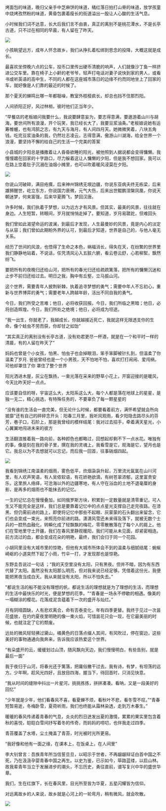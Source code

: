 烤面包的味道，晚归父亲手中芝麻饼的味道，橘红落日拍打山脊的味道，放学孩童中烧烤孜然粉的味道，黄昏包裹着瘦长的街道溢出一股让人心酸的生活气息。

小时候我们词不达意，长大后我们言不由衷，真正的离别不是桃花潭水，不是长亭古道，只不过在相同的早晨，有人留在了昨天。

![](https://upload-images.jianshu.io/upload_images/6943526-8e517a2ba95b476d.jpg?imageMogr2/auto-orient/strip%7CimageView2/2/w/1240)

小孩眺望远方，成年人怀念故乡，我们从挣扎着松绑到思念的投降，大概这就是成长。

最喜欢坐傍晚六点的公车，投币口里传出硬币清脆的响声，人们就像沙丁鱼一样挤进公交车里。靠在椅子上小鼾的老爷爷，轻声打电话对妻子说快到家的男人，或看书或听英语的高中生，不同的人都在这座城市落日的边缘不约而同地坐上了回家的车，就好像是人们靠的最近的时候了。

那个夏天的蝉鸣比哪一年都聒噪，教室外枝桠疯长，却总也挡不住那烈阳。

人间骄阳正好，风过林梢，彼时他们正当年少。

“早餐店的老板娘问我要什么，我说要肆意妄为，要志得意满，要遨游着山川与胡海，要世间所有浪漫，开个玩笑，我已经长大了，我要豆浆油条。”老板娘说她有运筹帷幄，也有鸿鹄之志，有九天与海月，有人间四月天。她微微笑着，八块五角钱。吃完豆浆油条的我，仍然壮志凌云，志得意满，傲游山川湖海，给全世界一个浪漫，要坚持不懈的给自己的生活一个完美的答案

小县城的夕阳总是播撒着让人昏昏欲睡的阳光，被他照到人据说都会变得慵懒。我慢慢踱在回家的十字路口，尽力躲着这让人慵懒的夕阳，但是我不想回家。我可以在路上空着肚子沉溺在油烟小摊里，也可以吹着暖风浸莫在夕阳。

![](https://upload-images.jianshu.io/upload_images/6943526-038e0cd687c09f87.jpg?imageMogr2/auto-orient/strip%7CimageView2/2/w/1240)

你说山河破碎，满目疮痍，后来神州锦绣无垠边疆，你说东亚病夫终无栋梁，后来雄狮醒世，屹立东方，你说国力衰微，元气大伤，后来出世鲲鹏涅槃凤凰，你说天朝迷梦，何来富强，后来华夏腾飞，梦回汉唐。

许多时候，我们执着于梦想，以为远方才有风景。但其实，最美的风景，往往就在身边。人生短暂，转眼间，岁月就悄悄走掉了。要知道，岁月易蹉跎，但难回头

我们曾如此渴望命运的波澜，到最后才发现，人生最曼妙的风景，竟是内心的淡定与从容；我们曾如此期盼外界的认可，到最后才知道，世界是自己的，与他人毫无关系。

经历了世间的风浪，也悟得了生命之本色，祸福消长，得失在天，在纷繁的世界里我们静静地站着，不说话，任凭清风沁入五脏六腑，看云卷云舒，心若柳絮，飘然纷飞。

要把所有的夜晚归还给山河，把所有的春光归还给疏疏篱落，把所有的慵懒沉迷和止步不前归还给过去。明日之我，胸中有丘壑，立马振山河。

这个世界，需要青年人披荆斩棘，执着追寻梦想的勇气；需要中年人不忘初心，重新与世界博弈的勇气；需要老年人跨越年龄，活出不同自我的勇气。

今日，我们所受之苦难；他日，必将收获回报。今日，我们所临之黑暗；他日，必将创造辉煌。今日，我们所处之绝境；他日，必将成为坦途。

“我一出生，你就老了，我越成长，你就越接近死亡，我就这样无限透支你的生命，像个蛀虫不劳而获，你却甘之如饴”

“其实真正的离别没有长亭古道，没有劝君更尽一杯酒，就是在一个和平时一样的清晨，有的人留在昨天了”

妈妈也曾是个小女孩，怕黑、怕虫子也会掉眼泪，笨手笨脚被针扎到，但温柔了你 温柔了岁月. 爸爸曾经也是一个小男孩，天不怕地不怕，喜欢打打闹闹、爱闯祸，可他却罩住了你 罩住了整个世界

阳光洒进木屋，灰尘在飘扬，一束光落在采来的野草小花上，开窗迎接的是暖风，今天比昨天好一点点。
        
应该要自信的呀，宇宙这么大，太阳系这么大，每个人都是落在地球上的星星，是独一无二，精心挑选，有特殊任务的，不要辜负了每一颗星星的

“没有谁的生活会一直完美，但无论什么时候，都要看着前方，满怀希望就会所向披靡”还有自己的碎碎念开头：阳春三月里，我听风观雨，看夕阳隐去路尽头的芬芳，巷子口，石阶上，那是我曾经的模样结尾：我对过去招手，牵着满天星光，小心翼翼地闯进未来的彼方

生活翻浪推着我一路向前，各种颜色也都略过，回想起却剩不下一点水花。唯独有的事，像是刻在我的骨子里，撰在我的灵魂上，我看雪是它，观海是它，望月也是它。我总以为不去想就可以忘记，而后我一回首，往事硝烟四起。

![](https://upload-images.jianshu.io/upload_images/6943526-77bb8992c1a81df0.gif?imageMogr2/auto-orient/strip)


我看到锦绣江南温柔的烟雨，雾色低平，炊烟袅袅升起，万里流光氤氲在山川河里，有人欢声笑语，有人吴侬软语，有花娇艳欲滴，有树苍翠浓郁，这里富贵安乐，这里旅人络绎，可沧海以外的边疆寒地，有人守在浴血的土地不退毫厘的身影，是再多的烟雨也不能抹去的记忆。

一生的记忆总在慢慢叠加，如同俄罗斯方块，积累到一定数量就是清零重记，可人生又不能完全是这样，我们总是要靠着记忆中的点点星光支撑自己走完夜路。在漆黑、但仍需前进的路上，即使将记忆中那些不起眼、灰蒙蒙的石头翻出来留念，它们也会变成一束光，来照亮你前进的路。潇潇风雪还未来得及落下，就被无数个士兵的一腔热血融化，转瞬化成了轻飘飘的梅花，零零散散落在了每个人的肩上。他们在雪地里守土开疆，我们在春风里静观暖阳，我们可能从未见面，却紧密相连。前方流过的血，都会变成花朵的明艳，最终，我们会归于同一个花园。

小胡同里没有大城市里的惊艳，但他有大城市所体会不到的温柔与细腻结尾：蜿蜒崎岖的小道突然下起了小雨，竹伞一打，才发现那也是惊艳。

东野圭吾说过一句话 ；“我的天空里没有太阳，只有黑夜。但并不暗，因为有东西代替了太阳。虽然没有太阳那么明亮，但对我来说已经足够。凭借着这份光，我便能把黑夜当成白天。我从来就没有太阳，所以不怕失去。”

"都说生活的船不能没有理想的帆，都说生活的理想就是为了理想的生活，而理想的生活中最快乐的时光，便是梦想的花季。"“青春是一场永不停歇的相遇。像美的一塌糊涂的樱花。花落成泥含蕴着下一次的盛开与灿烂。”

月有阴晴圆缺，人有悲欢离合，命有否泰变化，年有四季更替。我终于见过一次昙花盛放，在灼灼夏夜里明艳的像一束火焰，可惜昙花只会一现，在它最美丽的时候，也就注定了它的颓废。

远处的微风轻轻拂过黛山，橘黄色的日落点缀人其间，有风吹过，停在窗边，这些美好的事物通通向我奔来，告诉我应该热爱这个世界。

“有朵盛开的云，缓缓划过山顶，随风飘向天边，我们慢慢明白，有些告别，就是最后一面”

我于夜归于山河，将春光还于篱落，把庸俗撇干过去。我有诗，有梦，有坦荡的远方。少年啊，趁风光四好，且放目四海，握当下，待回首时，只消见快意。

“我从时间的缝隙中抖出一片星河，挑挑拣拣，拼拼凑凑。看呐，又是一段美好的回忆”

“少年就是少年，他们看春风不喜，看夏蝉不烦，看秋叶不悲，看冬雪不叹。”“青春短暂易逝，冬梅卧雪，夏荷听雨，我们也终能从霜林染透，走到万木春生。”

暖暖的春风传递着青春的气息，炎炎的烈日迸发出夏的激情，累累的果实里包含着秋的喜悦，皑皑白雪间抒写着冬的传奇，而妈妈的唠叨，也伴我走过四季。

青苔覆盖了水塔，尘土掩盖了青苔，时光被时光所更易。

“我好像和他有一面之缘，在课本上，在饭桌上，在人间里”

李大钊曾言：吾族青年所当信誓旦旦，以昭示于世者，不再龈龈辩证白首中国之不死，乃在汲汲孕婴青春中国之再生。以史为鉴，已示如今，筚路蓝缕，以启山林。故我辈青年当立于发展进步的潮头，不忘历史，勇往直前，谱写复兴中华的盛世华章。

我们，生在红旗下，长在春风里，目光所至皆为华夏，五星闪耀皆为信仰。

对远离故乡的人来说，故乡就是心河上的一轮弯月，稍有微风，就会吹散。

![](https://upload-images.jianshu.io/upload_images/6943526-390e58b87fe1c3f9.gif?imageMogr2/auto-orient/strip)









